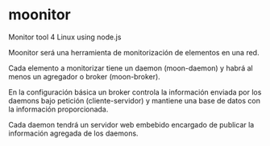moonitor
========

Monitor tool 4 Linux using node.js

Moonitor será una herramienta de monitorización de elementos en una red.

Cada elemento a monitorizar tiene un daemon (moon-daemon) y habrá al menos un agregador o broker (moon-broker).

En la configuración básica un broker controla la información enviada por los daemons bajo petición (cliente-servidor) y mantiene
una base de datos con la información proporcionada.

Cada daemon tendrá un servidor web embebido encargado de publicar la información agregada de los daemons.


